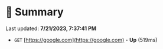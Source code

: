 # 📖 Summary
Last updated: **7/21/2023, 7:37:41 PM**

- `GET` [https://google.com](https://google.com) - **Up** (519ms)
